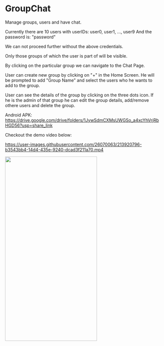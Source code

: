 # GroupChat
Manage groups, users and have chat.

Currently there are 10 users with userIDs: user0, user1, ..., user9
And the password is: "password"

We can not proceed further without the above credentials.

Only those groups of which the user is part of will be visible.

By clicking on the particular group we can navigate to the Chat Page.

User can create new group by clicking on "+" in the Home Screen. He will be prompted to add "Group Name" and select the users who he wants to add to the group.

User can see the details of the group by clicking on the three dots icon. If he is the admin of that group he can edit the group details, add/remove othere users and delete the group.

Android APK: https://drive.google.com/drive/folders/1JywSdmCXMsUWGSo_a4xcYhVrjRbHGD56?usp=share_link

Checkout the demo video below:

https://user-images.githubusercontent.com/26070063/213920796-b3543bb4-14d4-435e-9240-dcad3f211a70.mp4

<img src="https://user-images.githubusercontent.com/26070063/217703104-30c30452-7568-452b-aaaf-676ff1952aa1.png" width="300" height="600">

